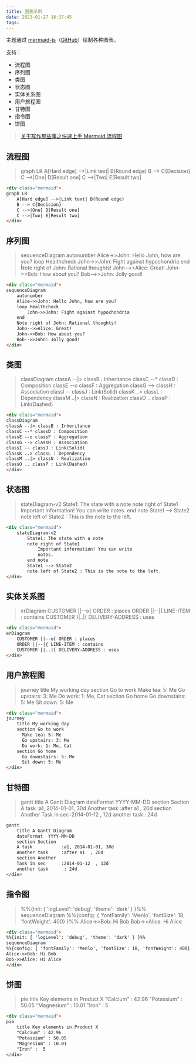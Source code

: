 ```yaml
---
title: 图表示例
date: 2023-01-27 16:37:45
tags:
---
```

<!-- more -->

主题通过 [mermaid-js](https://mermaid-js.github.io/mermaid/#/)（[GitHub](https://github.com/mermaid-js/mermaid)）绘制各种图表。

支持：
- 流程图
- 序列图
- 类图
- 状态图
- 实体关系图
- 用户旅程图
- 甘特图
- 指令图
- 饼图

> [关于写作那些事之快速上手 Mermaid 流程图](https://baijiahao.baidu.com/s?id=1666117882411053133)

## 流程图

> <div class="mermaid">
> graph LR
>     A[Hard edge] -->|Link text| B(Round edge)
>     B --> C{Decision}
>     C -->|One| D[Result one]
>     C -->|Two| E[Result two]
> </div>

```html
<div class="mermaid">
graph LR
    A[Hard edge] -->|Link text| B(Round edge)
    B --> C{Decision}
    C -->|One| D[Result one]
    C -->|Two| E[Result two]
</div>
```

## 序列图

> <div class="mermaid">
> sequenceDiagram
>     autonumber
>     Alice->>John: Hello John, how are you?
>     loop Healthcheck
>         John->>John: Fight against hypochondria
>     end
>     Note right of John: Rational thoughts!
>     John-->>Alice: Great!
>     John->>Bob: How about you?
>     Bob-->>John: Jolly good!
> </div>

```html
<div class="mermaid">
sequenceDiagram
    autonumber
    Alice->>John: Hello John, how are you?
    loop Healthcheck
        John->>John: Fight against hypochondria
    end
    Note right of John: Rational thoughts!
    John-->>Alice: Great!
    John->>Bob: How about you?
    Bob-->>John: Jolly good!
</div>
```

## 类图

> <div class="mermaid">
> classDiagram
> classA --|> classB : Inheritance
> classC --* classD : Composition
> classE --o classF : Aggregation
> classG --> classH : Association
> classI -- classJ : Link(Solid)
> classK ..> classL : Dependency
> classM ..|> classN : Realization
> classO .. classP : Link(Dashed)
> </div>

```html
<div class="mermaid">
classDiagram
classA --|> classB : Inheritance
classC --* classD : Composition
classE --o classF : Aggregation
classG --> classH : Association
classI -- classJ : Link(Solid)
classK ..> classL : Dependency
classM ..|> classN : Realization
classO .. classP : Link(Dashed)
</div>
```

## 状态图

> <div class="mermaid">
>     stateDiagram-v2
>         State1: The state with a note
>         note right of State1
>             Important information! You can write
>             notes.
>         end note
>         State1 --> State2
>         note left of State2 : This is the note to the left.
> </div>

```html
<div class="mermaid">
    stateDiagram-v2
        State1: The state with a note
        note right of State1
            Important information! You can write
            notes.
        end note
        State1 --> State2
        note left of State2 : This is the note to the left.
</div>
```

## 实体关系图

> <div class="mermaid">
> erDiagram
>     CUSTOMER ||--o{ ORDER : places
>     ORDER ||--|{ LINE-ITEM : contains
>     CUSTOMER }|..|{ DELIVERY-ADDRESS : uses
> </div>

```html
<div class="mermaid">
erDiagram
    CUSTOMER ||--o{ ORDER : places
    ORDER ||--|{ LINE-ITEM : contains
    CUSTOMER }|..|{ DELIVERY-ADDRESS : uses
</div>
```

## 用户旅程图

> <div class="mermaid">
> journey
>     title My working day
>     section Go to work
>       Make tea: 5: Me
>       Go upstairs: 3: Me
>       Do work: 1: Me, Cat
>     section Go home
>       Go downstairs: 5: Me
>       Sit down: 5: Me
> </div>

```html
<div class="mermaid">
journey
    title My working day
    section Go to work
      Make tea: 5: Me
      Go upstairs: 3: Me
      Do work: 1: Me, Cat
    section Go home
      Go downstairs: 5: Me
      Sit down: 5: Me
</div>
```

## 甘特图

> <div class="mermaid">
> gantt
>     title A Gantt Diagram
>     dateFormat  YYYY-MM-DD
>     section Section
>     A task           :a1, 2014-01-01, 30d
>     Another task     :after a1  , 20d
>     section Another
>     Task in sec      :2014-01-12  , 12d
>     another task      : 24d
> </div>

```html
gantt
    title A Gantt Diagram
    dateFormat  YYYY-MM-DD
    section Section
    A task           :a1, 2014-01-01, 30d
    Another task     :after a1  , 20d
    section Another
    Task in sec      :2014-01-12  , 12d
    another task      : 24d
</div>

```

## 指令图

> <div class="mermaid">
> %%{init: { 'logLevel': 'debug', 'theme': 'dark' } }%%
> sequenceDiagram
> %%{config: { 'fontFamily': 'Menlo', 'fontSize': 18, 'fontWeight': 400} }%%
> Alice->>Bob: Hi Bob
> Bob->>Alice: Hi Alice
> </div>

```html
<div class="mermaid">
%%{init: { 'logLevel': 'debug', 'theme': 'dark' } }%%
sequenceDiagram
%%{config: { 'fontFamily': 'Menlo', 'fontSize': 18, 'fontWeight': 400} }%%
Alice->>Bob: Hi Bob
Bob->>Alice: Hi Alice
</div>
```

## 饼图

> <div class="mermaid">
> pie
>     title Key elements in Product X
>     "Calcium" : 42.96
>     "Potassium" : 50.05
>     "Magnesium" : 10.01
>     "Iron" :  5
> </div>

```html
<div class="mermaid">
pie
    title Key elements in Product X
    "Calcium" : 42.96
    "Potassium" : 50.05
    "Magnesium" : 10.01
    "Iron" :  5
</div>
```